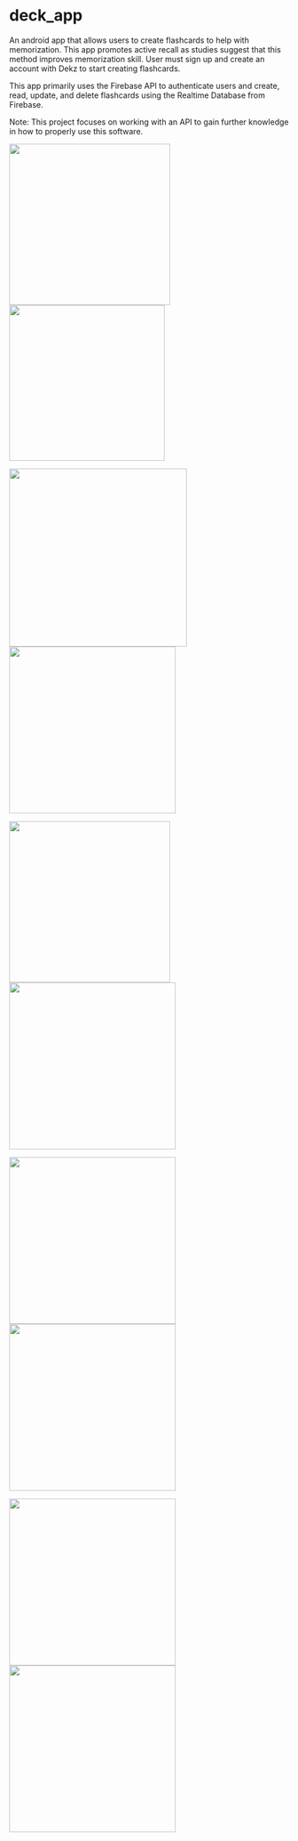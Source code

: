 # deck_app

An android app that allows users to create flashcards to help with memorization. This app promotes active recall as studies suggest that this method improves memorization skill. User must sign up and create an account with Dekz to start creating flashcards. 

This app primarily uses the Firebase API to authenticate users and create, read, update, and delete flashcards using the Realtime Database from Firebase. 

Note: This project focuses on working with an API to gain further knowledge in how to properly use this software.



<p float="left">
<img src="images/WelcomePage.png" width="290"> 
<img src="images/login.png" width="280">

</p>
<p float="left">
 <img src="images/signup.png" width="320">
<img src="images/Menu.png" width="300">
</p>
<p float="left">
 <img src="images/list_of_decks.png" width="290">
<img src="images/front_card.png" width="300">
 
</p>
<p float="left">
 <img src="images/back_card.png" width="300">
<img src="images/add_deck.png" width="300">
</p>
<p float="left">
<img src="images/add_more_cards.png" width="300">
  <img src="images/user.png" width="300">
 </p>
